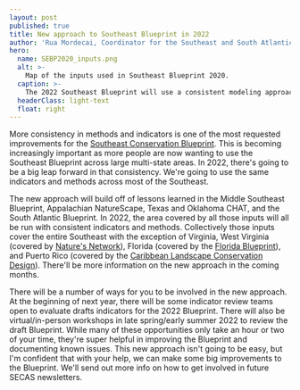 ```yaml
---
layout: post
published: true
title: New approach to Southeast Blueprint in 2022
author: 'Rua Mordecai, Coordinator for the Southeast and South Atlantic Blueprints'
hero:
  name: SEBP2020_inputs.png
  alt: >-
    Map of the inputs used in Southeast Blueprint 2020.
  caption: >-
    The 2022 Southeast Blueprint will use a consistent modeling approach for the area currently covered by the Texas and Oklahoma CHATs, Middle Southeast Blueprint, Gulf Hypoxia Blueprint, Appalachian NatureScape, and South Atlantic Blueprint plans.
  headerClass: light-text
  float: right
---
```

More consistency in methods and indicators is one of the most requested improvements for the [Southeast Conservation Blueprint](..\blueprint). This is becoming increasingly important as more people are now wanting to use the Southeast Blueprint across large multi-state areas. In 2022, there's going to be a big leap forward in that consistency. We're going to use the same indicators and methods across most of the Southeast. 

The new approach will build off of lessons learned in the Middle Southeast Blueprint, Appalachian NatureScape, Texas and Oklahoma CHAT, and the South Atlantic Blueprint. In 2022, the area covered by all those inputs will all be run with consistent indicators and methods. Collectively those inputs cover the entire Southeast with the exception of Virginia, West Virginia (covered by [Nature's Network](http://naturesnetwork.org/)), Florida (covered by the [Florida Blueprint](https://flcpa.databasin.org/galleries/20b5bfb654ee426b84165e9228c4009c)), and Puerto Rico (covered by the [Caribbean Landscape Conservation Design](https://caribbeanlcc.databasin.org/galleries/ecb079d09f5a430fafc2d48d68bdf1b4/#expand=131288)).<!--more--> There'll be more information on the new approach in the coming months.

There will be a number of ways for you to be involved in the new approach. At the beginning of next year, there will be some indicator review teams open to evaluate drafts indicators for the 2022 Blueprint. There will also be virtual/in-person workshops in late spring/early summer 2022 to review the draft Blueprint. While many of these opportunities only take an hour or two of your time, they're super helpful in improving the Blueprint and documenting known issues. This new approach isn't going to be easy, but I'm confident that with your help, we can make some big improvements to the Blueprint. We'll send out more info on how to get involved in future SECAS newsletters.
